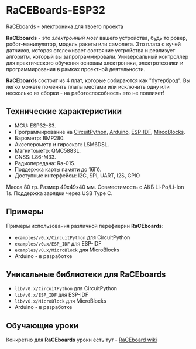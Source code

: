 # RaCEBoards-ESP32
 RaCEboards - электроника для твоего проекта

**RaCEboards** - это *электронный мозг* вашего устройства, будь то ровер, робот-манипулятор, модель ракеты или самолета. Это плата с кучей датчиков, которая отслеживает состояние устройства и реализует алгоритм, который вы запрограммировали. Универсальный контроллер для практического обучения основам электроники, электротехники и программирования в рамках проектной деятельности.

**RaCEboards** состоит из 4 плат, которые собираются как "бутерброд". Вы легко можете поменять платы местами или исключить одну или несколько из сборки - на работоспособность это не повлияет!

## Технические характеристики
+ MCU: ESP32-S3.
+ Программирование на [CircuitPython](https://github.com/adafruit/circuitpython), [Arduino](https://github.com/espressif/arduino-esp32), [ESP-IDF](https://github.com/espressif/esp-idf), [MircoBlocks](https://microblocks.fun/).
+ Барометр: BMP280.
+ Акселерометр и гироскоп: LSM6DSL.
+ Магнитометр: QMC5883L.
+ GNSS: L86-M33.
+ Радиопередача: Ra-01S.
+ Поддержка карты памяти до 16Гб.
+ Доступные интерфейсы: I2C, SPI, UART, I2S, GPIO 

Масса 80 гр.
Размер 49х49х40 мм.
Совместимость с АКБ Li-Po/Li-Ion 1s.
Поддержка зарядки через USB Type C.

## Примеры
Примеры использования различной перефиерии **RaCEboards**:
-  ``examples/v0.x/CircuitPython`` для CircuitPython 
-  ``examples/v0.x/ESP_IDF`` для ESP-IDF
-  ``examples/v0.x/MicroBlock`` для MicroBlocks
-  Arduino - в разработке

## Уникальные библиотеки для RaCEboards
-  ``lib/v0.x/CircuitPython`` для CircuitPython 
-  ``lib/v0.x/ESP_IDF`` для ESP-IDF
-  ``lib/v0.x/MicroBlock`` для MicroBlocks
-  Arduino - в разработке

## Обучающие уроки
Конкретно для **RaCEboards** уроки есть тут - [RaCEboard wiki](https://raceboards.notion.site/b904a8853876489b9a182e0184369974?v=f337b6ecd4494e199e3b007a1e0e9fd5)
